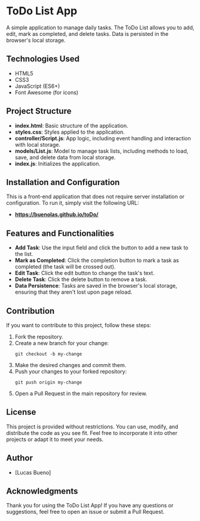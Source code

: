 # ToDo List App

A simple application to manage daily tasks. The ToDo List allows you to add, edit, mark as completed, and delete tasks. Data is persisted in the browser's local storage.

## Technologies Used

- HTML5
- CSS3
- JavaScript (ES6+)
- Font Awesome (for icons)

## Project Structure

- **index.html**: Basic structure of the application.
- **styles.css**: Styles applied to the application.
- **controller/Script.js**: App logic, including event handling and interaction with local storage.
- **models/List.js**: Model to manage task lists, including methods to load, save, and delete data from local storage.
- **index.js**: Initializes the application.

## Installation and Configuration

This is a front-end application that does not require server installation or configuration. To run it, simply visit the following URL:

- **https://buenolas.github.io/toDo/**

## Features and Functionalities

- **Add Task**: Use the input field and click the button to add a new task to the list.
- **Mark as Completed**: Click the completion button to mark a task as completed (the task will be crossed out).
- **Edit Task**: Click the edit button to change the task's text.
- **Delete Task**: Click the delete button to remove a task.
- **Data Persistence**: Tasks are saved in the browser's local storage, ensuring that they aren't lost upon page reload.

## Contribution

If you want to contribute to this project, follow these steps:

1. Fork the repository.
2. Create a new branch for your change:
   ```
   git checkout -b my-change
   ```
3. Make the desired changes and commit them.
4. Push your changes to your forked repository:
   ```
   git push origin my-change
   ```
5. Open a Pull Request in the main repository for review.

## License

This project is provided without restrictions. You can use, modify, and distribute the code as you see fit. Feel free to incorporate it into other projects or adapt it to meet your needs.

## Author

- [Lucas Bueno]

## Acknowledgments

Thank you for using the ToDo List App! If you have any questions or suggestions, feel free to open an issue or submit a Pull Request.

